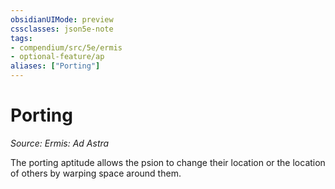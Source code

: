 ```yaml
---
obsidianUIMode: preview
cssclasses: json5e-note
tags:
- compendium/src/5e/ermis
- optional-feature/ap
aliases: ["Porting"]
---
```

# Porting
*Source: Ermis: Ad Astra* 

The porting aptitude allows the psion to change their location or the location of others by warping space around them.